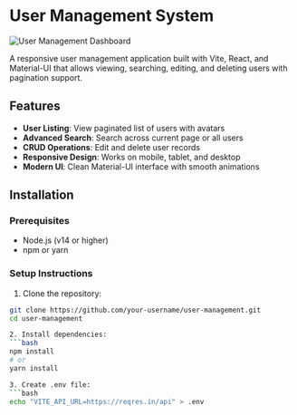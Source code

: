 # User Management System

![User Management Dashboard](https://via.placeholder.com/800x400?text=User+Management+Dashboard)

A responsive user management application built with Vite, React, and Material-UI that allows viewing, searching, editing, and deleting users with pagination support.

## Features

- **User Listing**: View paginated list of users with avatars
- **Advanced Search**: Search across current page or all users
- **CRUD Operations**: Edit and delete user records
- **Responsive Design**: Works on mobile, tablet, and desktop
- **Modern UI**: Clean Material-UI interface with smooth animations

## Installation

### Prerequisites
- Node.js (v14 or higher)
- npm or yarn

### Setup Instructions

1. Clone the repository:
```bash
git clone https://github.com/your-username/user-management.git
cd user-management

2. Install dependencies:
```bash
npm install
# or
yarn install

3. Create .env file:
```bash
echo "VITE_API_URL=https://reqres.in/api" > .env

